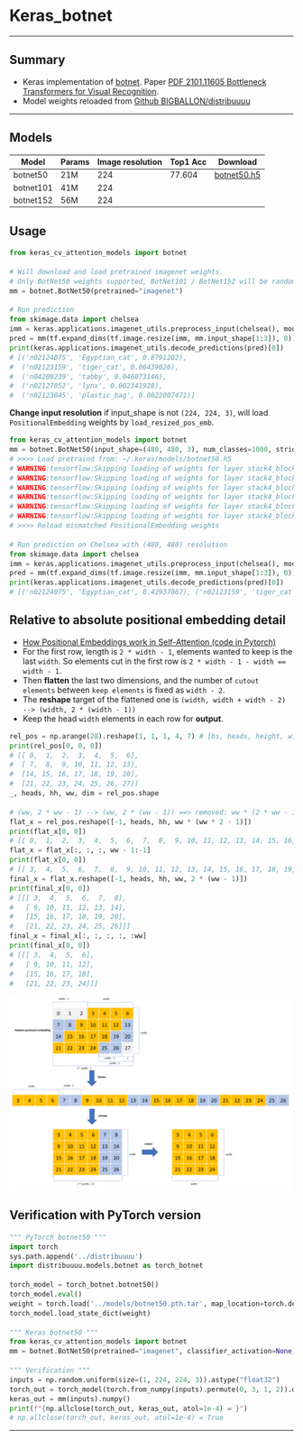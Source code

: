 # Keras_botnet
***

## Summary
  - Keras implementation of [botnet](https://gist.github.com/aravindsrinivas/56359b79f0ce4449bcb04ab4b56a57a2). Paper [PDF 2101.11605 Bottleneck Transformers for Visual Recognition](https://arxiv.org/pdf/2101.11605.pdf).
  - Model weights reloaded from [Github BIGBALLON/distribuuuu](https://github.com/BIGBALLON/distribuuuu)
***

## Models
  | Model        | Params | Image resolution | Top1 Acc | Download            |
  | ------------ | ------ | ----------------- | -------- | ------------------- |
  | botnet50     | 21M    | 224               | 77.604   | [botnet50.h5](https://github.com/leondgarse/keras_cv_attention_models/releases/download/botnet/botnet50.h5)  |
  | botnet101    | 41M    | 224               |          |  |
  | botnet152    | 56M    | 224               |          |  |
## Usage
  ```py
  from keras_cv_attention_models import botnet

  # Will download and load pretrained imagenet weights.
  # Only BotNet50 weights supported, BotNet101 / BotNet152 will be random inited.
  mm = botnet.BotNet50(pretrained="imagenet")

  # Run prediction
  from skimage.data import chelsea
  imm = keras.applications.imagenet_utils.preprocess_input(chelsea(), mode='torch') # Chelsea the cat
  pred = mm(tf.expand_dims(tf.image.resize(imm, mm.input_shape[1:3]), 0)).numpy()
  print(keras.applications.imagenet_utils.decode_predictions(pred)[0])
  # [('n02124075', 'Egyptian_cat', 0.8791202),
  #  ('n02123159', 'tiger_cat', 0.06439026),
  #  ('n04209239', 'tabby', 0.046073146),
  #  ('n02127052', 'lynx', 0.002341928),
  #  ('n02123045', 'plastic_bag', 0.0022007471)]
  ```
  **Change input resolution** if input_shape is not `(224, 224, 3)`, will load `PositionalEmbedding` weights by `load_resized_pos_emb`.
  ```py
  from keras_cv_attention_models import botnet
  mm = botnet.BotNet50(input_shape=(480, 480, 3), num_classes=1000, strides=1)
  # >>>> Load pretraind from: ~/.keras/models/botnet50.h5
  # WARNING:tensorflow:Skipping loading of weights for layer stack4_block1_2_mhsa due to mismatch in shape ((128, 59) vs (128, 27)).
  # WARNING:tensorflow:Skipping loading of weights for layer stack4_block1_2_mhsa due to mismatch in shape ((128, 59) vs (128, 27)).
  # WARNING:tensorflow:Skipping loading of weights for layer stack4_block2_2_mhsa due to mismatch in shape ((128, 59) vs (128, 27)).
  # WARNING:tensorflow:Skipping loading of weights for layer stack4_block2_2_mhsa due to mismatch in shape ((128, 59) vs (128, 27)).
  # WARNING:tensorflow:Skipping loading of weights for layer stack4_block3_2_mhsa due to mismatch in shape ((128, 59) vs (128, 27)).
  # WARNING:tensorflow:Skipping loading of weights for layer stack4_block3_2_mhsa due to mismatch in shape ((128, 59) vs (128, 27)).
  # >>>> Reload mismatched PositionalEmbedding weights

  # Run prediction on Chelsea with (480, 480) resolution
  from skimage.data import chelsea
  imm = keras.applications.imagenet_utils.preprocess_input(chelsea(), mode='torch') # Chelsea the cat
  pred = mm(tf.expand_dims(tf.image.resize(imm, mm.input_shape[1:3]), 0)).numpy()
  print(keras.applications.imagenet_utils.decode_predictions(pred)[0])
  # [('n02124075', 'Egyptian_cat', 0.42937067), ('n02123159', 'tiger_cat', 0.3643389), ...]
  ```
## Relative to absolute positional embedding detail
  - [How Positional Embeddings work in Self-Attention (code in Pytorch)](https://theaisummer.com/positional-embeddings/)
  - For the first row, length is `2 * width - 1`, elements wanted to keep is the last `width`. So elements cut in the first row is `2 * width - 1 - width == width - 1`.
  - Then **flatten** the last two dimensions, and the number of `cutout elements` between `keep elements` is fixed as `width - 2`.
  - The **reshape** target of the flattened one is `(width, width + width - 2) --> (width, 2 * (width - 1))`
  - Keep the head `width` elements in each row for **output**.
  ```py
  rel_pos = np.arange(28).reshape(1, 1, 1, 4, 7) # [bs, heads, height, width, 2 * width - 1]
  print(rel_pos[0, 0, 0])
  # [[ 0,  1,  2,  3,  4,  5,  6],
  #  [ 7,  8,  9, 10, 11, 12, 13],
  #  [14, 15, 16, 17, 18, 19, 20],
  #  [21, 22, 23, 24, 25, 26, 27]]
  _, heads, hh, ww, dim = rel_pos.shape

  # (ww, 2 * ww - 1) --> (ww, 2 * (ww - 1)) ==> removed: ww * (2 * ww - 1) - ww * 2 * (ww - 1) == ww
  flat_x = rel_pos.reshape([-1, heads, hh, ww * (ww * 2 - 1)])
  print(flat_x[0, 0])
  # [[ 0,  1,  2,  3,  4,  5,  6,  7,  8,  9, 10, 11, 12, 13, 14, 15, 16, 17, 18, 19, 20, 21, 22, 23, 24, 25, 26, 27]]
  flat_x = flat_x[:, :, :, ww - 1:-1]
  print(flat_x[0, 0])
  # [[ 3,  4,  5,  6,  7,  8,  9, 10, 11, 12, 13, 14, 15, 16, 17, 18, 19, 20, 21, 22, 23, 24, 25, 26]]
  final_x = flat_x.reshape([-1, heads, hh, ww, 2 * (ww - 1)])
  print(final_x[0, 0])
  # [[[ 3,  4,  5,  6,  7,  8],
  #   [ 9, 10, 11, 12, 13, 14],
  #   [15, 16, 17, 18, 19, 20],
  #   [21, 22, 23, 24, 25, 26]]]
  final_x = final_x[:, :, :, :, :ww]
  print(final_x[0, 0])
  # [[[ 3,  4,  5,  6],
  #   [ 9, 10, 11, 12],
  #   [15, 16, 17, 18],
  #   [21, 22, 23, 24]]]
  ```
  ![](rel_to_abs.png)
## Verification with PyTorch version
  ```py
  """ PyTorch botnet50 """
  import torch
  sys.path.append('../distribuuuu')
  import distribuuuu.models.botnet as torch_botnet

  torch_model = torch_botnet.botnet50()
  torch_model.eval()
  weight = torch.load('../models/botnet50.pth.tar', map_location=torch.device('cpu'))
  torch_model.load_state_dict(weight)

  """ Keras botnet50 """
  from keras_cv_attention_models import botnet
  mm = botnet.BotNet50(pretrained="imagenet", classifier_activation=None)

  """ Verification """
  inputs = np.random.uniform(size=(1, 224, 224, 3)).astype("float32")
  torch_out = torch_model(torch.from_numpy(inputs).permute(0, 3, 1, 2)).detach().numpy()
  keras_out = mm(inputs).numpy()
  print(f"{np.allclose(torch_out, keras_out, atol=1e-4) = }")
  # np.allclose(torch_out, keras_out, atol=1e-4) = True
  ```
***
